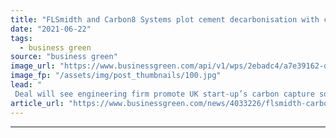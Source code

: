 ```yaml
---
title: "FLSmidth and Carbon8 Systems plot cement decarbonisation with commercial CCU partnership"
date: "2021-06-22"
tags: 
  - business green
source: "business green"
image_url: "https://www.businessgreen.com/api/v1/wps/2ebadc4/a7e39162-d588-48b2-b759-6b9afe66dcac/4/Carbon8-Systems-CO2ntainers-Blue-185x114.jpg"
image_fp: "/assets/img/post_thumbnails/100.jpg"
lead: "
 Deal will see engineering firm promote UK start-up’s carbon capture solution to to its global network ..."
article_url: "https://www.businessgreen.com/news/4033226/flsmidth-carbon8-systems-plot-cement-decarbonisation-commercial-ccu-partnership"
---
```


---
